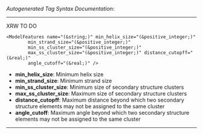 _Autogenerated Tag Syntax Documentation:_

---
XRW TO DO

```
<ModelFeatures name="(&string;)" min_helix_size="(&positive_integer;)"
        min_strand_size="(&positive_integer;)"
        min_ss_cluster_size="(&positive_integer;)"
        max_ss_cluster_size="(&positive_integer;)" distance_cutopff="(&real;)"
        angle_cutoff="(&real;)" />
```

-   **min_helix_size**: Minimum helix size
-   **min_strand_size**: Minimum strand size
-   **min_ss_cluster_size**: Minimum size of secondary structure clusters
-   **max_ss_cluster_size**: Maximum size of secondary structure clusters
-   **distance_cutopff**: Maximum distance beyond which two secondary structure elements may not be assigned to the same cluster
-   **angle_cutoff**: Maximum angle beyond which two secondary structure elements may not be assigned to the same cluster

---
